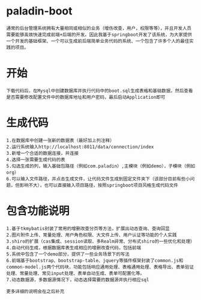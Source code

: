 # paladin-boot
	通常的后台管理系统拥有大量相同或相似的业务（增伤改查，用户，权限等等），并且开发人员需要能够高效快速完成前端+后端的开发。因此我基于springboot开发了该系统，为大家提供一个开发的基础框架、一个可以生成前后端简单业务代码的系统、一个包含了许多个人的最佳实践的项目。
# 开始
	下载代码后，在Mysql中创建数据库并执行代码中的boot.sql生成表格和基础数据，然后查看是否需要修改配置文件中的数据库地址和用户密码，最后启动Application即可
# 生成代码
	1.在数据库中创建一张新的数据表（最好加上列注释）
	2.运行系统输入http://localhost:8011/data/connection/index
	3.新增一个合适的数据连接，并连接
	4.选择一张需要生成代码的表
	5.勾选生成的列，输入基础包路径（例如com.paladin）,主模块（例如demo），子模块（例如org）
	6.可以输入文件路径，并点击生成文件，让代码文件生成到固定文件夹下（该部分目前有些小问题，但影响不大），也可以直接输入项目路径，按照springboot项目风格生成代码文件
# 包含功能说明
	1.基于tkmybatis封装了常用的增删改查分页等方法，扩展出动态查询、查询回显
	2.图片附件上传、常量处理、用户角色权限、大文件上传、用户认证等功能的个人实践
	3.shiro的扩展（cas集成、session读取、多Realm异常、分布式shiro的一些优化和处理）
	4.自动代码生成，根据数据库表生成相应的增删改查代码，包括前端
	5.系统中包含了一个demo部分，提供了一些业务场景下的写法
	6.前端基于bootstrap、bootstrap-table、jquery等插件框架封装了common.js和common-model.js两个代码块，功能包括响应通用处理、表格通用处理、表格导出、表单验证处理、常量处理、常见input处理、表单自动生成、表单可配置化等。
	7.动态数据源，多数据源情况下，动态选择需要的数据源并执行相应sql

	更多详细的说明会在之后补充
